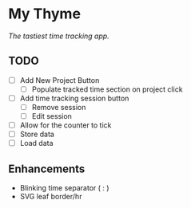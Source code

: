 # My Thyme

*The tastiest time tracking app.*

## TODO

- [ ] Add New Project Button
  - [ ] Populate tracked time section on project click
- [ ] Add time tracking session button
  - [ ] Remove session
  - [ ] Edit session
- [ ] Allow for the counter to tick
- [ ]  Store data
  - [ ] Load data
  
## Enhancements

- Blinking time separator ( : )
- SVG leaf border/hr